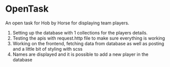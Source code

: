 # OpenTask
An open task for Hob by Horse for displaying team players.
1. Setting up the database with 1 collections for the players details.
2. Testing the apis with request.http file to make sure everything is working
3. Working on the frontend, fetching data from database as well as posting and a little bit of styling with scss
4. Names are displayed and it is possible to add a new player in the database
   
